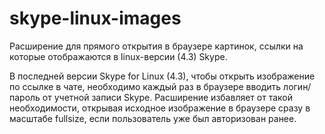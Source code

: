 # skype-linux-images
Расширение для прямого открытия в браузере картинок, ссылки на которые отображаются в linux-версии (4.3) Skype.

В последней версии Skype for Linux (4.3), чтобы открыть изображение по ссылке в чате, необходимо каждый раз в браузере
вводить логин/пароль от учетной записи Skype. Расширение избавляет от такой необходимости, открывая исходное изображение
в браузере сразу в масштабе fullsize, если пользователь уже был авторизован ранее.
